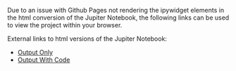Due to an issue with Github Pages not rendering the ipywidget elements in the html conversion of the Jupiter Notebook, the following links can be used to view the project within your browser. 

External links to html versions of the Jupiter Notebook:

* [Output Only](https://shanemcbryde-atriskstudents.on.drv.tw/html/Predicting-Academic-Performance-Output-Only.html)
* [Output With Code](https://shanemcbryde-atriskstudents.on.drv.tw/html/Predicting-Academic-Performance-With-Code.html)
